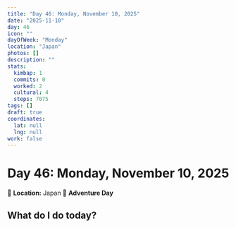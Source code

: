 ```yaml
---
title: "Day 46: Monday, November 10, 2025"
date: "2025-11-10"
day: 46
icon: ""
dayOfWeek: "Monday"
location: "Japan"
photos: []
description: ""
stats:
  kimbap: 1
  commits: 0
  worked: 2
  cultural: 4
  steps: 7075
tags: []
draft: true
coordinates:
  lat: null
  lng: null
work: false
---
```

# Day 46: Monday, November 10, 2025

📍 **Location:** Japan
🎒 **Adventure Day**

## What do I do today?


